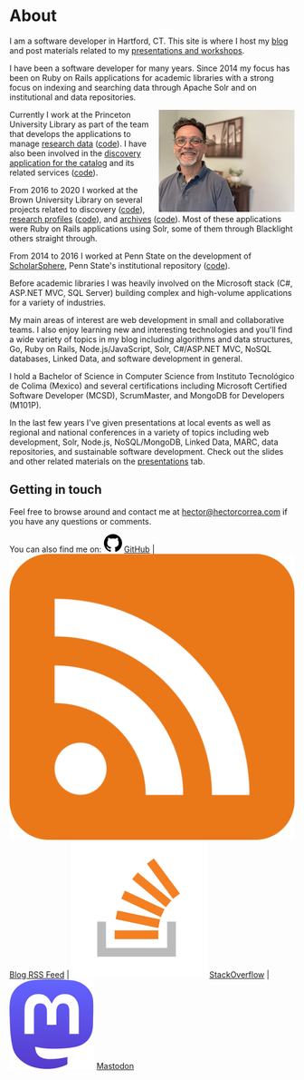 # About
I am a software developer in Hartford, CT. This site is where I host my [blog](/blog) and post materials related to my [presentations and workshops](/presentations).

I have been a software developer for many years. Since 2014 my focus has been on Ruby on Rails applications for academic libraries with a strong focus on indexing and searching data through Apache Solr and on institutional and data repositories.

<img style="float:right;" alt="" src="/public/hectorcorrea.jpg" />

Currently I work at the Princeton University Library as part of the team that develops the applications to manage [research data](https://datacommons.princeton.edu/discovery/) ([code](https://github.com/pulibrary/pdc_discovery/)). I have also been involved in the [discovery application for the catalog](https://catalog.princeton.edu/) and its related services ([code](https://github.com/pulibrary/bibdata)).

From 2016 to 2020 I worked at the Brown University Library on several projects related to discovery ([code](https://github.com/Brown-University-Library/bul-search)), [research profiles](https://vivo.brown.edu/) ([code](https://github.com/Brown-University-Library/vivo-on-rails)), and [archives](https://www.riamco.org/) ([code](https://github.com/Brown-University-Library/riamco)). Most of these applications were Ruby on Rails applications using Solr, some of them through Blacklight others straight through.

From 2014 to 2016 I worked at Penn State on the development of [ScholarSphere](https://scholarsphere.psu.edu/), Penn State&#39;s institutional repository ([code](https://github.com/psu-stewardship/scholarsphere)).

Before academic libraries I was heavily involved on the Microsoft stack (C#, ASP.NET MVC, SQL Server) building complex and high-volume applications for a variety of industries.

My main areas of interest are web development in small and collaborative teams. I also enjoy learning new and interesting technologies and you'll find a wide variety of topics in my blog including algorithms and data structures, Go, Ruby on Rails, Node.js/JavaScript, Solr, C#/ASP.NET MVC, NoSQL databases, Linked Data, and software development in general.

I hold a Bachelor of Science in Computer Science from Instituto Tecnológico de Colima (Mexico) and several certifications including Microsoft Certified Software Developer (MCSD), ScrumMaster, and MongoDB for Developers (M101P).

In the last few years I've given presentations at local events as well as regional and national conferences in a variety of topics including web development, Solr, Node.js, NoSQL/MongoDB, Linked Data, MARC, data repositories, and sustainable software development. Check out the slides and other related materials on the [presentations](/presentations) tab.


## Getting in touch

Feel free to browse around and contact me at [hector@hectorcorrea.com](mailto:hector@hectorcorrea.com) if you have any questions or comments.

You can also find me on: <img class="socialLogo" alt="" src="/public/github.svg" /> [GitHub](https://github.com/hectorcorrea) | <img class="socialLogo" alt="" src="/public/rss.svg" /> [Blog RSS Feed](blog/rss) | <img class="socialLogo" alt="" src="/public/stackoverflow.svg" /> [StackOverflow](https://stackoverflow.com/users/446681/hector-correa) | <img class="socialLogo" alt="" src="/public/mastodon.svg" /> [Mastodon](https://mastodon.social/@hectorjcorrea)
